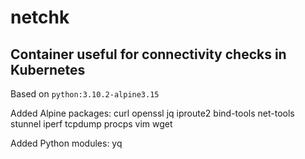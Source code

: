# netchk

## Container useful for connectivity checks in Kubernetes

Based on `python:3.10.2-alpine3.15`

Added Alpine packages: curl openssl jq iproute2 bind-tools net-tools stunnel iperf tcpdump procps vim wget

Added Python modules: yq
